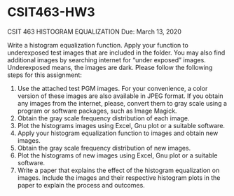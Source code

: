 # CSIT463-HW3

CSIT 463 
HISTOGRAM EQUALIZATION
 Due: March 13, 2020

Write a histogram equalization function. Apply your function to underexposed test images that are included in the folder. You may also find additional images by searching internet for “under exposed” images. Underexposed means, the images are dark. Please follow the following steps for this assignment:
1.	Use the attached test PGM images. For your convenience, a color version of these images are also available in JPEG format.  If you obtain any images from the internet, please, convert them to gray scale using a program or software packages, such as Image Magick.  
2.	Obtain the gray scale frequency distribution of each image.
3.	Plot the histograms images using Excel, Gnu plot or a suitable software.
4.	Apply your histogram equalization function to images and obtain new images.
5.	Obtain the gray scale frequency distribution of new images.
6.	 Plot the histograms of new images using Excel, Gnu plot or a suitable software.
7.	Write a paper that explains the effect of the histogram equalization on images. Include the images and their respective histogram plots in the paper to explain the process and outcomes.



